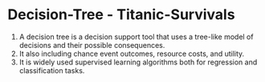 # Decision-Tree - Titanic-Survivals
1. A decision tree is a decision support tool that uses a tree-like model of decisions and their possible consequences.
2. It also including chance event outcomes, resource costs, and utility.
3. It is widely used supervised learning algorithms both for regression and classification tasks.
